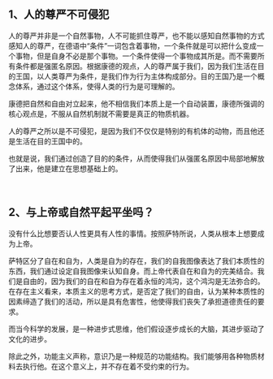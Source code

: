 <h2>1、人的尊严不可侵犯</h2><p data-pid="2dAfGHhr">人的尊严并非是一个自然事物，人不可能抓住尊严，也不能以感知自然事物的方式感知人的尊严，在德语中“条件”一词包含着事物，一个条件就是可以把什么变成一个事物，但是自身不必是那个事物。一个条件使得一个事物成其所是。而不需要所有条件都是强匿名原因。根据康德的观点，人的尊严属于我们，因为我们生活在目的王国，以人类尊严为条件，是我们作为行为主体构成部分。目的王国乃是一个概念体系，通过这个体系，使得人类的行为是可理解的。</p><p data-pid="qaEp4ZsJ">康德把自然和自由对立起来，他不相信我们本质上是一个自动装置，康德所强调的核心观点是，不服从自然机制就不需要是真正的物质机器。</p><p data-pid="LS4u8Iwd">人的尊严之所以是不可侵犯，是因为我们不仅仅是特别的有机体的动物，而且他还是生活在目的王国中的。</p><p data-pid="0Ww519Vv">也就是说，我们通过创造了目的的条件，从而使得我们从强匿名原因中局部地解放了出来，他是建立在思想基础上的。</p><p><br></p><h2>2、与上帝或自然平起平坐吗？</h2><p data-pid="WrknV8M_">没有什么比想要否认人性更具有人性的事情。按照萨特所说，人类从根本上想要成为上帝。</p><p data-pid="AUZd2c_U">萨特区分了自在和自为，人类是自为的存在，我们的自我图像表达了我们本质性的东西，我们通过设定自我图像来认知自身。而上帝代表自在和自为的完美结合。我们是自由的，因为我们的自在和自为存在着永恒的鸿沟，这个鸿沟是无法弥合的。在存在主义看来，本质主义的思考方式，是否定了我们的自由，认为某种本质性的因素缔造了我们的活动，所以是具有危害性，他使得我们丧失了承担道德责任的要求。</p><p data-pid="7Sjfrlqq">而当今科学的发展，是一种进步式思维，他们假设逐步成长的大脑，其进步驱动了文化的进步。</p><p data-pid="Xo17Vgs0">除此之外，功能主义声称，意识乃是一种规范的功能结构。我们能够用各种物质材料去执行他。在这个意义上，并不存在着不受约束的行为。</p><p></p>